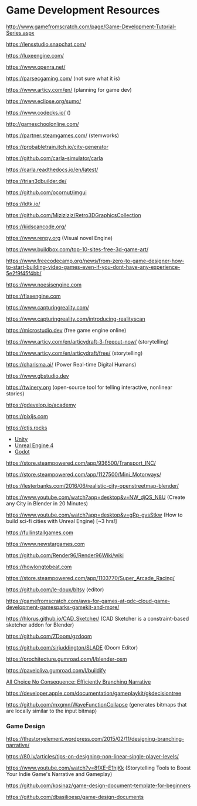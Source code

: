 # Game Development Resources

http://www.gamefromscratch.com/page/Game-Development-Tutorial-Series.aspx

https://lensstudio.snapchat.com/

https://luxeengine.com/

https://www.openra.net/

https://parsecgaming.com/ (not sure what it is)

https://www.articy.com/en/ (planning for game dev)

https://www.eclipse.org/sumo/

https://www.codecks.io/ ()

http://gameschoolonline.com/

https://partner.steamgames.com/ (stemworks)

https://probabletrain.itch.io/city-generator

https://github.com/carla-simulator/carla

https://carla.readthedocs.io/en/latest/

https://trian3dbuilder.de/

https://github.com/ocornut/imgui

https://ldtk.io/

https://github.com/Miziziziz/Retro3DGraphicsCollection

https://kidscancode.org/

https://www.renpy.org (Visual novel Engine)

https://www.buildbox.com/top-10-sites-free-3d-game-art/

https://www.freecodecamp.org/news/from-zero-to-game-designer-how-to-start-building-video-games-even-if-you-dont-have-any-experience-5e2f9f45f4bb/

https://www.noesisengine.com

https://flaxengine.com

https://www.capturingreality.com/

https://www.capturingreality.com/introducing-realityscan

https://microstudio.dev (free game engine online)

https://www.articy.com/en/articydraft-3-freeout-now/ (storytelling)

https://www.articy.com/en/articydraft/free/ (storytelling)

https://charisma.ai/ (Power Real-time Digital Humans)

https://www.gbstudio.dev

https://twinery.org (open-source tool for telling interactive, nonlinear stories)

https://gdevelop.io/academy

https://pixijs.com

https://ctjs.rocks

* [Unity](./Unity/)
* [Unreal Engine 4](./UnrealEngine4/)
* [Godot](./Godot/)

https://store.steampowered.com/app/936500/Transport_INC/

https://store.steampowered.com/app/1127500/Mini_Motorways/

https://lesterbanks.com/2016/06/realistic-city-openstreetmap-blender/

https://www.youtube.com/watch?app=desktop&v=NW_djQS_N8U (Create any City in Blender in 20 Minutes)

https://www.youtube.com/watch?app=desktop&v=gRp-gvsStkw (How to build sci-fi cities with Unreal Engine) [~3 hrs!]

https://fullinstallgames.com

https://www.newstargames.com

https://github.com/Render96/Render96Wiki/wiki

https://howlongtobeat.com

https://store.steampowered.com/app/1103770/Super_Arcade_Racing/

https://github.com/le-doux/bitsy (editor)

https://gamefromscratch.com/aws-for-games-at-gdc-cloud-game-development-gamesparks-gamekit-and-more/

https://hlorus.github.io/CAD_Sketcher/ (CAD Sketcher is a constraint-based sketcher addon for Blender)

https://github.com/ZDoom/gzdoom

https://github.com/sirjuddington/SLADE (Doom Editor)

https://prochitecture.gumroad.com/l/blender-osm

https://paveloliva.gumroad.com/l/buildify

[All Choice No Consequence: Efficiently Branching Narrative](https://www.youtube.com/watch?app=desktop&v=TEa9aSDHawA)

https://developer.apple.com/documentation/gameplaykit/gkdecisiontree

https://github.com/mxgmn/WaveFunctionCollapse (generates bitmaps that are locally similar to the input bitmap)

### Game Design

https://thestoryelement.wordpress.com/2015/02/11/designing-branching-narrative/

https://80.lv/articles/tips-on-designing-non-linear-single-player-levels/

https://www.youtube.com/watch?v=8fXE-E1hjKk (Storytelling Tools to Boost Your Indie Game's Narrative and Gameplay)

https://github.com/kosinaz/game-design-document-template-for-beginners

https://github.com/dbasilioesp/game-design-documents

